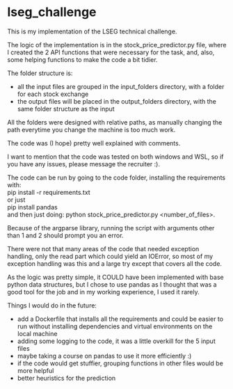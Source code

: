 # lseg_challenge

This is my implementation of the LSEG technical challenge.

The logic of the implementation is in the stock_price_predictor.py file, where I created the 2 API functions that were
necessary for the task, and, also, some helping functions to make the code a bit tidier.

The folder structure is:
- all the input files are grouped in the input_folders directory, with a folder for each stock exchange
- the output files will be placed in the output_folders directory, with the same folder structure as the input

All the folders were designed with relative paths, as manually changing the path everytime you change the machine
is too much work.

The code was (I hope) pretty well explained with comments.  

I want to mention that the code was tested on both windows and WSL, so if you have any issues, please message the recruiter :).

The code can be run by going to the code folder, installing the requirements with:  
pip install -r requirements.txt  
or just  
pip install pandas  
and then just doing: python stock_price_predictor.py <number_of_files>.  

Because of the argparse library, running the script with arguments other than 1 and 2 should prompt you an error.

There were not that many areas of the code that needed exception handling, only the read part which could yield an
IOError, so most of my exception handling was this and a large try except that covers all the code.

As the logic was pretty simple, it COULD have been implemented with base python data structures, but
I chose to use pandas as I thought that was a good tool for the job and in my working experience, I used it 
rarely.

Things I would do in the future:
- add a Dockerfile that installs all the requirements and could be easier to run without installing dependencies and virtual environments on the local machine
- adding some logging to the code, it was a little overkill for the 5 input files
- maybe taking a course on pandas to use it more efficiently :)
- if the code would get stuffier, grouping functions in other files would be more helpful
- better heuristics for the prediction
